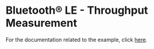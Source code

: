 #  Bluetooth&reg; LE - Throughput Measurement

For the documentation related to the example, click  [here](../README.md).